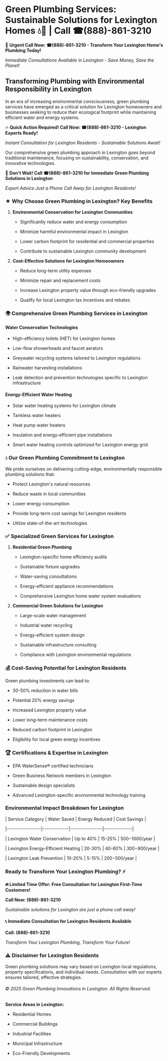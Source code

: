 # Green Plumbing Services: Sustainable Solutions for Lexington Homes 💧🌿 | Call ☎(888)-861-3210

🚨 **Urgent Call Now: ☎(888)-861-3210 - Transform Your Lexington Home's Plumbing Today!**
*Immediate Consultations Available in Lexington - Save Money, Save the Planet!*

## Transforming Plumbing with Environmental Responsibility in Lexington

In an era of increasing environmental consciousness, green plumbing services have emerged as a critical solution for Lexington homeowners and businesses seeking to reduce their ecological footprint while maintaining efficient water and energy systems. 

🔥 **Quick Action Required! Call Now: ☎(888)-861-3210 - Lexington Experts Ready!**
*Instant Consultation for Lexington Residents - Sustainable Solutions Await!*

Our comprehensive green plumbing approach in Lexington goes beyond traditional maintenance, focusing on sustainability, conservation, and innovative technologies.

🚨 **Don't Wait! Call ☎(888)-861-3210 for Immediate Green Plumbing Solutions in Lexington**
*Expert Advice Just a Phone Call Away for Lexington Residents!*

### ★ Why Choose Green Plumbing in Lexington? Key Benefits

1. **Environmental Conservation for Lexington Communities** 
   - Significantly reduce water and energy consumption
   - Minimize harmful environmental impact in Lexington
   - Lower carbon footprint for residential and commercial properties
   - Contribute to sustainable Lexington community development

2. **Cost-Effective Solutions for Lexington Homeowners** 
   - Reduce long-term utility expenses
   - Minimize repair and replacement costs
   - Increase Lexington property value through eco-friendly upgrades
   - Qualify for local Lexington tax incentives and rebates

### 🌍 Comprehensive Green Plumbing Services in Lexington

#### Water Conservation Technologies
- High-efficiency toilets (HET) for Lexington homes
- Low-flow showerheads and faucet aerators
- Greywater recycling systems tailored to Lexington regulations
- Rainwater harvesting installations
- Leak detection and prevention technologies specific to Lexington infrastructure

#### Energy-Efficient Water Heating
- Solar water heating systems for Lexington climate
- Tankless water heaters
- Heat pump water heaters
- Insulation and energy-efficient pipe installations
- Smart water heating controls optimized for Lexington energy grid

### 💧 Our Green Plumbing Commitment to Lexington

We pride ourselves on delivering cutting-edge, environmentally responsible plumbing solutions that:
- Protect Lexington's natural resources
- Reduce waste in local communities
- Lower energy consumption
- Provide long-term cost savings for Lexington residents
- Utilize state-of-the-art technologies

### ✅ Specialized Green Services for Lexington

1. **Residential Green Plumbing**
   - Lexington-specific home efficiency audits
   - Sustainable fixture upgrades
   - Water-saving consultations
   - Energy-efficient appliance recommendations
   - Comprehensive Lexington home water system evaluations

2. **Commercial Green Solutions for Lexington**
   - Large-scale water management
   - Industrial water recycling
   - Energy-efficient system design
   - Sustainable infrastructure consulting
   - Compliance with Lexington environmental regulations

### 💰 Cost-Saving Potential for Lexington Residents

Green plumbing investments can lead to:
- 30-50% reduction in water bills
- Potential 20% energy savings
- Increased Lexington property value
- Lower long-term maintenance costs
- Reduced carbon footprint in Lexington
- Eligibility for local green energy incentives

### 🏆 Certifications & Expertise in Lexington

- EPA WaterSense® certified technicians
- Green Business Network members in Lexington
- Sustainable design specialists
- Advanced Lexington-specific environmental technology training

### Environmental Impact Breakdown for Lexington

| Service Category | Water Saved | Energy Reduced | Cost Savings |
|-----------------|-------------|----------------|--------------|
| Lexington Water Conservation | Up to 40% | 15-25% | $500-$1000/year |
| Lexington Energy-Efficient Heating | 20-30% | 40-60% | $300-$800/year |
| Lexington Leak Prevention | 10-20% | 5-15% | $200-$500/year |

### Ready to Transform Your Lexington Plumbing? ⚡

**🔥 Limited Time Offer: Free Consultation for Lexington First-Time Customers!**

**Call Now: (888)-861-3210**
*Sustainable solutions for Lexington are just a phone call away!*

#### 📞 Immediate Consultation for Lexington Residents Available

**Call: (888)-861-3210**
*Transform Your Lexington Plumbing, Transform Your Future!*

### ⚠️ Disclaimer for Lexington Residents

Green plumbing solutions may vary based on Lexington local regulations, property specifications, and individual needs. Consultation with our experts ensures tailored, effective strategies.

###### © 2025 Green Plumbing Innovations in Lexington. All Rights Reserved.

**Service Areas in Lexington:** 
- Residential Homes
- Commercial Buildings
- Industrial Facilities
- Municipal Infrastructure
- Eco-Friendly Developments